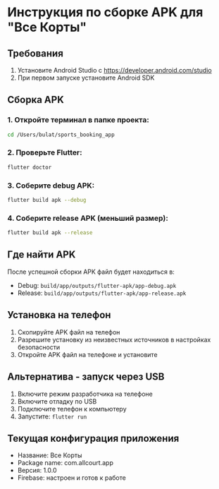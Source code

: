# Инструкция по сборке APK для "Все Корты"

## Требования
1. Установите Android Studio с https://developer.android.com/studio
2. При первом запуске установите Android SDK

## Сборка APK

### 1. Откройте терминал в папке проекта:
```bash
cd /Users/bulat/sports_booking_app
```

### 2. Проверьте Flutter:
```bash
flutter doctor
```

### 3. Соберите debug APK:
```bash
flutter build apk --debug
```

### 4. Соберите release APK (меньший размер):
```bash
flutter build apk --release
```

## Где найти APK
После успешной сборки APK файл будет находиться в:
- Debug: `build/app/outputs/flutter-apk/app-debug.apk`
- Release: `build/app/outputs/flutter-apk/app-release.apk`

## Установка на телефон
1. Скопируйте APK файл на телефон
2. Разрешите установку из неизвестных источников в настройках безопасности
3. Откройте APK файл на телефоне и установите

## Альтернатива - запуск через USB
1. Включите режим разработчика на телефоне
2. Включите отладку по USB
3. Подключите телефон к компьютеру
4. Запустите: `flutter run`

## Текущая конфигурация приложения
- Название: Все Корты
- Package name: com.allcourt.app
- Версия: 1.0.0
- Firebase: настроен и готов к работе